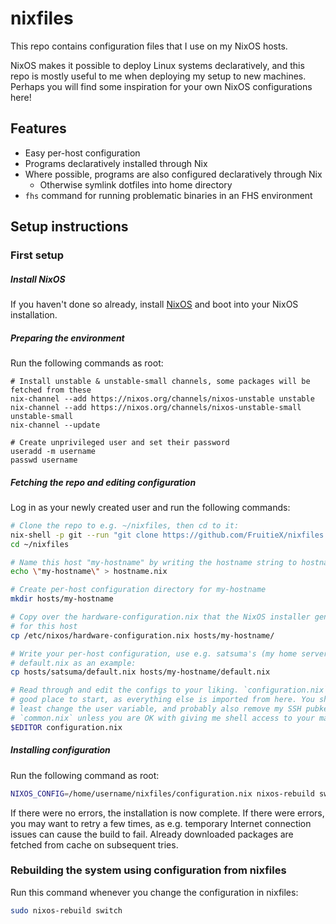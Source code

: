 # nixfiles

This repo contains configuration files that I use on my NixOS hosts.

NixOS makes it possible to deploy Linux systems declaratively, and this repo is mostly useful to me when deploying my setup to new machines. Perhaps you will find some inspiration for your own NixOS configurations here!

## Features

- Easy per-host configuration
- Programs declaratively installed through Nix
- Where possible, programs are also configured declaratively through Nix
  - Otherwise symlink dotfiles into home directory
- `fhs` command for running problematic binaries in an FHS environment

## Setup instructions

### First setup

##### Install NixOS

If you haven't done so already, install [NixOS](https://nixos.org) and boot into your
NixOS installation.

##### Preparing the environment

Run the following commands as root:

```
# Install unstable & unstable-small channels, some packages will be fetched from these
nix-channel --add https://nixos.org/channels/nixos-unstable unstable
nix-channel --add https://nixos.org/channels/nixos-unstable-small unstable-small
nix-channel --update

# Create unprivileged user and set their password
useradd -m username
passwd username
```

##### Fetching the repo and editing configuration

Log in as your newly created user and run the following commands:

```sh
# Clone the repo to e.g. ~/nixfiles, then cd to it:
nix-shell -p git --run "git clone https://github.com/FruitieX/nixfiles.git ~/nixfiles"
cd ~/nixfiles

# Name this host "my-hostname" by writing the hostname string to hostname.nix
echo \"my-hostname\" > hostname.nix

# Create per-host configuration directory for my-hostname
mkdir hosts/my-hostname

# Copy over the hardware-configuration.nix that the NixOS installer generated
# for this host
cp /etc/nixos/hardware-configuration.nix hosts/my-hostname/

# Write your per-host configuration, use e.g. satsuma's (my home server)
# default.nix as an example:
cp hosts/satsuma/default.nix hosts/my-hostname/default.nix

# Read through and edit the configs to your liking. `configuration.nix` is a
# good place to start, as everything else is imported from here. You should at
# least change the user variable, and probably also remove my SSH pubkey from
# `common.nix` unless you are OK with giving me shell access to your machines... :-)
$EDITOR configuration.nix
```

##### Installing configuration

Run the following command as root:

```sh
NIXOS_CONFIG=/home/username/nixfiles/configuration.nix nixos-rebuild switch
```

If there were no errors, the installation is now complete. If there were
errors, you may want to retry a few times, as e.g. temporary Internet
connection issues can cause the build to fail. Already downloaded packages are fetched
from cache on subsequent tries.

### Rebuilding the system using configuration from nixfiles

Run this command whenever you change the configuration in nixfiles:

```sh
sudo nixos-rebuild switch
```
